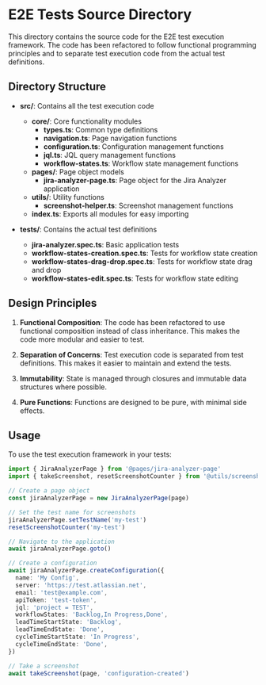 # E2E Tests Source Directory

This directory contains the source code for the E2E test execution framework. The code has been refactored to follow
functional programming principles and to separate test execution code from the actual test definitions.

## Directory Structure

- **src/**: Contains all the test execution code

  - **core/**: Core functionality modules
    - **types.ts**: Common type definitions
    - **navigation.ts**: Page navigation functions
    - **configuration.ts**: Configuration management functions
    - **jql.ts**: JQL query management functions
    - **workflow-states.ts**: Workflow state management functions
  - **pages/**: Page object models
    - **jira-analyzer-page.ts**: Page object for the Jira Analyzer application
  - **utils/**: Utility functions
    - **screenshot-helper.ts**: Screenshot management functions
  - **index.ts**: Exports all modules for easy importing

- **tests/**: Contains the actual test definitions
  - **jira-analyzer.spec.ts**: Basic application tests
  - **workflow-states-creation.spec.ts**: Tests for workflow state creation
  - **workflow-states-drag-drop.spec.ts**: Tests for workflow state drag and drop
  - **workflow-states-edit.spec.ts**: Tests for workflow state editing

## Design Principles

1. **Functional Composition**: The code has been refactored to use functional composition
   instead of class inheritance. This makes the code more modular and easier to test.

2. **Separation of Concerns**: Test execution code is separated from test definitions.
   This makes it easier to maintain and extend the tests.

3. **Immutability**: State is managed through closures and immutable data structures where possible.

4. **Pure Functions**: Functions are designed to be pure, with minimal side effects.

## Usage

To use the test execution framework in your tests:

```typescript
import { JiraAnalyzerPage } from '@pages/jira-analyzer-page'
import { takeScreenshot, resetScreenshotCounter } from '@utils/screenshot-helper'

// Create a page object
const jiraAnalyzerPage = new JiraAnalyzerPage(page)

// Set the test name for screenshots
jiraAnalyzerPage.setTestName('my-test')
resetScreenshotCounter('my-test')

// Navigate to the application
await jiraAnalyzerPage.goto()

// Create a configuration
await jiraAnalyzerPage.createConfiguration({
  name: 'My Config',
  server: 'https://test.atlassian.net',
  email: 'test@example.com',
  apiToken: 'test-token',
  jql: 'project = TEST',
  workflowStates: 'Backlog,In Progress,Done',
  leadTimeStartState: 'Backlog',
  leadTimeEndState: 'Done',
  cycleTimeStartState: 'In Progress',
  cycleTimeEndState: 'Done',
})

// Take a screenshot
await takeScreenshot(page, 'configuration-created')
```
